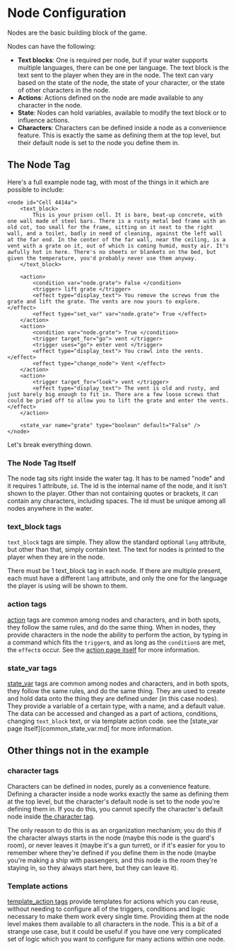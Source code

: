 # Node Configuration
Nodes are the basic building block of the game.

Nodes can have the following:
* **Text blocks**: One is required per node, but if your water supports multiple languages, there can be one per language. The text block is the text sent to the player when they are in the node. The text can vary based on the state of the node, the state of your character, or the state of other characters in the node.
* **Actions**: Actions defined on the node are made available to any character in the node.
* **State**: Nodes can hold variables, available to modify the text block or to influence actions.
* **Characters**: Characters can be defined inside a node as a convenience feature. This is exactly the same as defining them at the top level, but their default node is set to the node you define them in.

## The Node Tag
Here's a full example node tag, with most of the things in it which are possible to include:
```
<node id="Cell 4414a">
	<text_block>
		This is your prison cell. It is bare, beat-up concrete, with one wall made of steel bars. There is a rusty metal bed frame with an old cot, too small for the frame, sitting on it next to the right wall, and a toilet, badly in need of cleaning, against the left wall at the far end. In the center of the far wall, near the ceiling, is a vent with a grate on it, out of which is coming humid, musty air. It's awfully hot in here. There's no sheets or blankets on the bed, but given the temperature, you'd probably never use them anyway.
	</text_block>
	
	<action>
		<condition var="node.grate"> False </condition>
		<trigger> lift grate </trigger>
		<effect type="display_text"> You remove the screws from the grate and lift the grate. The vents are now yours to explore. </effect>
		<effect type="set_var" var="node.grate"> True </effect>
	</action>
	<action>
		<condition var="node.grate"> True </condition>
		<trigger target_for="go"> vent </trigger>
		<trigger uses="go"> enter vent </trigger>
		<effect type="display_text"> You crawl into the vents. </effect>
		<effect type="change_node"> Vent </effect>
	</action>
	<action>
		<trigger target_for="look"> vent </trigger>
		<effect type="display_text"> The vent is old and rusty, and just barely big enough to fit in. There are a few loose screws that could be pried off to allow you to lift the grate and enter the vents. </effect>
	</action>
	
	<state_var name="grate" type="boolean" default="False" />
</node>
```
Let's break everything down.

### The Node Tag Itself
The node tag sits right inside the water tag. It has to be named "node" and it requires 1 attribute, `id`. The id is the internal name of the node, and it isn't shown to the player. Other than not containing quotes or brackets, it can contain any characters, including spaces. The id must be unique among all nodes anywhere in the water.

### text_block tags
`text_block` tags are simple. They allow the standard optional `lang` attribute, but other than that, simply contain text. The text for nodes is printed to the player when they are in the node.

There must be 1 text_block tag in each node. If there are multiple present, each must have a different `lang` attribute, and only the one for the language the player is using will be shown to them.

### action tags
[action](common_action.md) tags are common among nodes and characters, and in both spots, they follow the same rules, and do the same thing. When in nodes, they provide characters in the node the ability to perform the action, by typing in a command which fits the `trigger`s, and as long as the `condition`s are met, the `effect`s occur. See the [action page itself](common_action.md) for more information.

### state_var tags
[state_var](common_state_var.md) tags are common among nodes and characters, and in both spots, they follow the same rules, and do the same thing. They are used to create and hold data onto the thing they are defined under (in this case nodes). They provide a variable of a certain type, with a name, and a default value. The data can be accessed and changed as a part of actions, conditions, changing `text_block` text, or via template action code. see the [state_var page itself](common_state_var.md] for more information.

## Other things not in the example

### character tags
Characters can be defined in nodes, purely as a convenience feature. Defining a character inside a node works exactly the same as defining them at the top level, but the character's default node is set to the node you're defining them in. If you do this, you cannot specify the character's default node inside [the character tag](Character.md).

The only reason to do this is as an organization mechanism; you do this if the character always starts in the node (maybe this node is the guard's room), or never leaves it (maybe it's a gun turret), or if it's easier for you to remember where they're defined if you define them in the node (maybe you're making a ship with passengers, and this node is the room they're staying in, so they always start here, but they can leave it).

### Template actions
[template_action tags](template_action.md) provide templates for actions which you can reuse, without needing to configure all of the triggers, conditions and logic necessary to make them work every single time. Providing them at the node level makes them available to all characters in the node. This is a bit of a strange use case, but it could be useful if you have one very complicated set of logic which you want to configure for many actions within one node.
